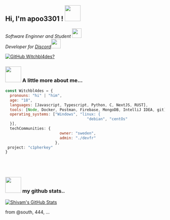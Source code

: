 <h2> Hi, I'm apoo3301 ! <img src="https://media.giphy.com/media/mGcNjsfWAjY5AEZNw6/giphy.gif" width="50"></h2>
<p><em>Software Enginner and Student <img src="https://media.giphy.com/media/fYSnHlufseco8Fh93Z/giphy.gif" width="30"></br>Developer for <a href="https://discord.js.org">Discord</a><img src="https://media.giphy.com/media/WUlplcMpOCEmTGBtBW/giphy.gif" width="30"> 
</em></p>

[![GitHub Witchbl4des?](https://img.shields.io/github/followers/apoolww?label=follow&style=social)]()


### <img src="https://media.giphy.com/media/VgCDAzcKvsR6OM0uWg/giphy.gif" width="50"> A little more about me...  

```javascript
const Witchbl4des = {
  pronouns: "hi" | "him",
  age: "18",
  languages: [Javascript, Typescript, Python, C, NextJS, RUST],
  tools: [Node, Docker, Postman, Firebase, MongoDB, IntelliJ IDEA, git],
  operating_systems: ["Windows", "linux: {
                                    "debian", "centOs"
  }],
  techCommunities: {
                        owner: "sweden",
                        admin: "./devfr"
                      },
 project: "c1pherkey"
}
```
<br/><br/>
### <img src="https://media.giphy.com/media/VgCDAzcKvsR6OM0uWg/giphy.gif" width="50"> my github stats..  
[![Shivam's GitHub Stats](https://github-readme-stats.vercel.app/api?username=apoolww&show_icons=true)](https://github.com/apoolww)

from @south, 444, ...
